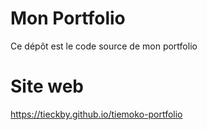 # Mon Portfolio

Ce dépôt est le code source de mon portfolio

# Site web

https://tieckby.github.io/tiemoko-portfolio